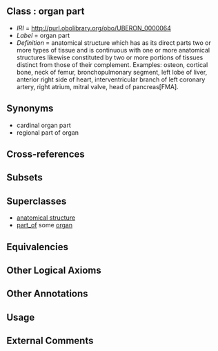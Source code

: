 
## Class : organ part

 * *IRI* = http://purl.obolibrary.org/obo/UBERON_0000064
 * *Label* = organ part
 * *Definition* = anatomical structure which has as its direct parts two or more types of tissue and is continuous with one or more anatomical structures likewise constituted by two or more portions of tissues distinct from those of their complement. Examples: osteon, cortical bone, neck of femur, bronchopulmonary segment, left lobe of liver, anterior right side of heart, interventricular branch of left coronary artery, right atrium, mitral valve, head of pancreas[FMA].

## Synonyms

 * cardinal organ part
 * regional part of organ

## Cross-references


## Subsets


## Superclasses

 * [anatomical structure](../../UBERON/61/UBERON_0000061.md)
 * [part_of](../../BFO/50/BFO_0000050.md) some [organ](../../UBERON/62/UBERON_0000062.md)

## Equivalencies


## Other Logical Axioms


## Other Annotations


## Usage


## External Comments

